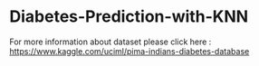# Diabetes-Prediction-with-KNN
For more information about dataset please click here : https://www.kaggle.com/uciml/pima-indians-diabetes-database
